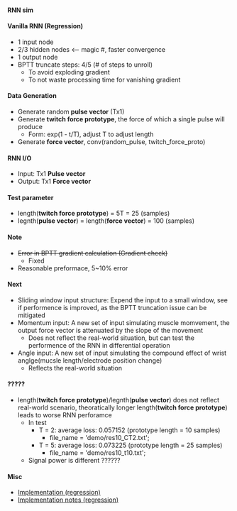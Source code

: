 #### RNN sim

#### Vanilla RNN (Regression)     
* 1 input node
* 2/3 hidden nodes <-- magic #, faster convergence
* 1 output node
* BPTT truncate steps: 4/5  (# of steps to unroll)
    * To avoid exploding gradient
    * To not waste processing time for vanishing gradient
    
#### Data Generation
* Generate random **pulse vector** (Tx1)
* Generate **twitch force prototype**, 
    the force of which a single pulse will produce
    * Form: exp(1 - t/T), adjust T to adjust length
* Generate **force vector**, conv(random_pulse, twitch_force_proto)

#### RNN I/O
* Input: Tx1 **Pulse vector**
* Output: Tx1 **Force vector** 


#### Test parameter
* length(**twitch force prototype**) = 5T = 25 (samples)
* legnth(**pulse vector**) = length(**force vector**) = 100 (samples)


#### Note
* ~~Error in BPTT gradient calculation (Gradient check)~~
    * Fixed
* Reasonable preformace, 5~10% error

#### Next
* Sliding window input structure: Expend the input to a small window, see if performence is improved, as the BPTT truncation issue can be mitigated
* Momentum input: A new set of input simulating muscle momvement, the output force vector is attenuated by the slope of the movement
    * Does not reflect the real-world situation, but can test the performence of the RNN in differential operation
* Angle input: A new set of input simulating the compound effect of wrist anglge(mucsle length/electrode position change)
    * Reflects the real-world situation


#### ?????
* length(**twitch force prototype**)/legnth(**pulse vector**) does not reflect real-world scenario, theoratically longer length(**twitch force prototype**) leads to worse RNN perforamce
    * In test
        * T = 2: average loss: 0.057152    (prototype length = 10 samples)
            * file_name = 'demo/res10_CT2.txt';
        * T = 5: average loss: 0.073225    (prototype length = 25 samples)
            * file_name = 'demo/res10_t10.txt';
    * Signal power is different ??????
    

#### Misc
* [Implementation (regression)](https://github.com/dymnz/ParallelProgramming/tree/master/RNN)
* [Implementation notes (regression)](https://github.com/dymnz/ParallelProgramming/blob/master/RNN/C/ReadMe.md)
